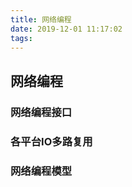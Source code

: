 ```yaml
---
title: 网络编程
date: 2019-12-01 11:17:02
tags:
---
```


## 网络编程

### 网络编程接口

### 各平台IO多路复用

### 网络编程模型

